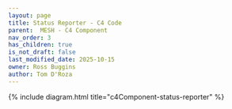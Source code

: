 ```yaml
---
layout: page
title: Status Reporter - C4 Code
parent:  MESH - C4 Component
nav_order: 3
has_children: true
is_not_draft: false
last_modified_date: 2025-10-15
owner: Ross Buggins
author: Tom D'Roza
---
```


{% include diagram.html title="c4Component-status-reporter" %}
